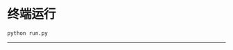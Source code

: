 # 终端运行

```shell
python run.py
```
************************************************************************************************************************************************************************************************************************************************************************************************************************************************************************************************************************************************************************************************************************************************************************************************************************************************************************************************************************************************************************************************************************************************